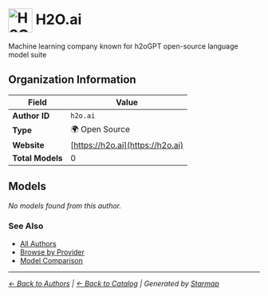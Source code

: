 # <img src="https://raw.githubusercontent.com/agentstation/starmap/master/internal/embedded/logos/h2o.ai.svg" alt="H2O.ai logo" width="48" height="48" style="vertical-align: middle;"> H2O.ai
  
  
  
Machine learning company known for h2oGPT open-source language model suite
  
  
## Organization Information
  
| Field | Value |
|---------|---------|
| **Author ID** | `h2o.ai` |
| **Type** | 🌍 Open Source |
| **Website** | [https://h2o.ai](https://h2o.ai) |
| **Total Models** | 0 |

  
## Models
  
*No models found from this author.*
  
### See Also
  
- [All Authors](../)
- [Browse by Provider](../../providers/)
- [Model Comparison](../../models/)
  
---
*_[← Back to Authors](../) | [← Back to Catalog](../../) | Generated by [Starmap](https://github.com/agentstation/starmap)_*